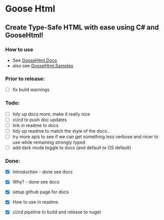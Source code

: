 #  Goose Html

## Create Type-Safe HTML with ease using C# and GooseHtml!

### How to use

- See [GooseHtml.Docs](GooseHtml.Docs)
- also see [GooseHtml.Samples](GooseHtml.Samples)

### Prior to release:
- [ ] fix build warnings

### Todo: 

- [ ] tidy up docs more, make it really nice
- [ ] ci/cd to push doc updates
- [ ] link in readme to docs
- [ ] tidy up readme to match the style of the docs.. 
- [ ] try more apis to see if we can get something less verbose and nicer to use while remaining strongly typed
- [ ] add dark mode toggle to docs (and default to OS default)

### Done:

- [x] Introduction - done see docs
- [x] Why? - done see docs
- [x] setup github page for docs
- [x] How to use in readme
- [x] ci/cd pipeline to build and release to nuget

